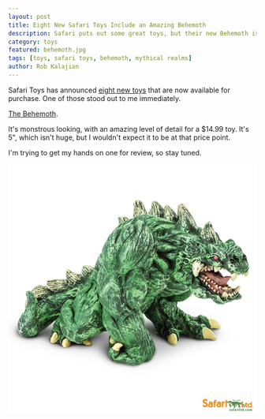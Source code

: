 ```yaml
---
layout: post
title: Eight New Safari Toys Include an Amazing Behemoth
description: Safari puts out some great toys, but their new Behemoth is an impressive sight.
category: toys
featured: behemoth.jpg
tags: [toys, safari toys, behemoth, mythical realms]
author: Rob Kalajian
---
```


Safari Toys has announced [eight new toys](https://www.safariltd.com/new-dragon-animal-dinosaur-toys/?mc_cid=086c062ed3&mc_eid=1308119b49) that are now available for purchase. One of those stood out to me immediately.

[The Behemoth](https://www.safariltd.com/behemoth?mc_cid=086c062ed3&mc_eid=1308119b49).

It's monstrous looking, with an amazing level of detail for a $14.99 toy. It's 5", which isn't huge, but I wouldn't expect it to be at that price point.

I'm trying to get my hands on one for review, so stay tuned.

![Behemoth](/images/safaritoys/behemoth.jpg)
